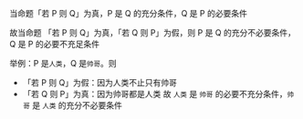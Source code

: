 
当命题「若 P 则 Q」为真，P 是 Q 的充分条件，Q 是 P 的必要条件

故当命题 「若 P 则 Q」为真，「若 Q 则 P」为假，则 P 是 Q 的充分不必要条件，Q 是 P 的必要不充足条件

举例：P 是`人类`，Q 是`帅哥`。则
- 「若 P 则 Q」为假：因为人类不止只有帅哥
- 「若 Q 则 P」为真：因为帅哥都是人类
故 `人类` 是 `帅哥` 的必要不充分条件，`帅哥` 是 `人类` 的充分不必要条件